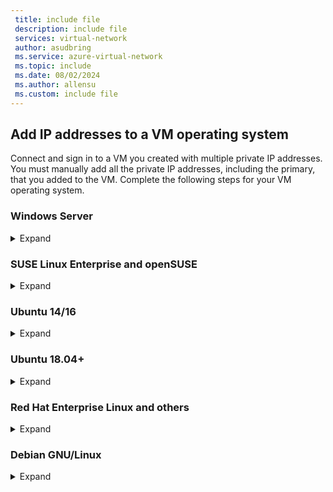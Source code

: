 ```yaml
---
 title: include file
 description: include file
 services: virtual-network
 author: asudbring
 ms.service: azure-virtual-network
 ms.topic: include
 ms.date: 08/02/2024
 ms.author: allensu
 ms.custom: include file
---
```


## <a name="os-config"></a>Add IP addresses to a VM operating system

Connect and sign in to a VM you created with multiple private IP addresses. You must manually add all the private IP addresses, including the primary, that you added to the VM. Complete the following steps for your VM operating system.

### Windows Server

<details>
  <summary>Expand</summary>

1. Open a command prompt or PowerShell.

2. Enter **`ipconfig /all`** at the command line. You'll see the **Primary** private IP address that was assigned through DHCP.

3. Enter **`ncpa.cpl`** at the command line to open the **Network Connections** configuration.

4. Open the **Properties** for the network adapter assigned the new IP addresses.

5. Double-click **Internet Protocol Version 4 (TCP/IPv4)**.

6. Select **Use the following IP address:**. Enter the following values.

    | Setting | Value |
    | ------- | ----- |
    | **IP address:** | Enter the **Primary** private IP address. |
    | **Subnet mask:** | Enter a subnet mask based on your IP address. </br> For example, if the subnet is a **/24** subnet then the subnet mask is **255.255.255.0**. |
    | **Default gateway:** | The first IP address in the subnet. </br> If your subnet is **10.0.0.0/24**, then the gateway IP address is **10.0.0.1**. |

7. Select **Use the following DNS server addresses:**. Enter the following values.

    | Setting | Value |
    | ------- | ----- |
    | **Preferred DNS server:** | Enter your primary DNS server. </br> Enter the IP address of **168.63.129.16** to use the default Azure provided DNS. |

8. Select the **Advanced** button.

9. Select **Add**.

10. Enter the private **IP address** you added to the Azure network interface. Enter the corresponding **Subnet mask**. Select **Add**.

11. Repeat the previous steps to add any additional private IP addresses that you added to the Azure network interface.

> [!IMPORTANT]
> You should never manually assign the public IP address assigned to an Azure virtual machine within the virtual machine's operating system. When you manually set the IP address within the operating system, ensure that it's the same address as the private IP address assigned to the Azure network interface. Failure to assign the address correctly can cause loss of connectivity to the virtual machine. For more information, see [Change IP address settings](../articles/virtual-network/ip-services/virtual-network-network-interface-addresses.md#change-ip-address-settings).
>
For more information about private IP addresses, see [Private IP address](../articles/virtual-network/ip-services/virtual-network-network-interface-addresses.md#private).

12. Select **OK** to close the secondary IP address settings.

13. Select **OK** to close the adapter settings. Your RDP connection will re-establish.

14. Open a command prompt or PowerShell.

15. Enter **`ipconfig /all`** at the command line.

16. Verify the primary and secondary private IP addresses have been added to the configuration.

    ```powershell
    PS C:\Users\azureuser> ipconfig /all

    Windows IP Configuration

       Host Name . . . . . . . . . . . . : myVM
       Primary Dns Suffix  . . . . . . . :
       Node Type . . . . . . . . . . . . : Hybrid
       IP Routing Enabled. . . . . . . . : No
       WINS Proxy Enabled. . . . . . . . : No

    Ethernet adapter Ethernet:

       Connection-specific DNS Suffix  . :
       Description . . . . . . . . . . . : Microsoft Hyper-V Network Adapter
       Physical Address. . . . . . . . . : 00-0D-3A-E6-CE-A3
       DHCP Enabled. . . . . . . . . . . : No
       Autoconfiguration Enabled . . . . : Yes
       Link-local IPv6 Address . . . . . : fe80::a8d1:11d5:3ab2:6a51%5(Preferred)
       IPv4 Address. . . . . . . . . . . : 10.1.0.4(Preferred)
       Subnet Mask . . . . . . . . . . . : 255.255.255.0
       IPv4 Address. . . . . . . . . . . : 10.1.0.5(Preferred)
       Subnet Mask . . . . . . . . . . . : 255.255.255.0
       IPv4 Address. . . . . . . . . . . : 10.1.0.6(Preferred)
       Subnet Mask . . . . . . . . . . . : 255.255.255.0
       Default Gateway . . . . . . . . . : 10.1.0.1
       DHCPv6 IAID . . . . . . . . . . . : 100666682
       DHCPv6 Client DUID. . . . . . . . : 00-01-00-01-2A-A8-26-B1-00-0D-3A-E6-CE-A3
       DNS Servers . . . . . . . . . . . : 168.63.129.16
       NetBIOS over Tcpip. . . . . . . . : Enabled
    ```

17. Ensure the primary private IP address used in windows is the same as the primary IP address of the Azure VM network interface. For more information, see [No Internet access from Azure Windows VM that has multiple IP addresses](https://support.microsoft.com/help/4040882/no-internet-access-from-azure-windows-vm-that-has-multiple-ip-addresse).

#### Validation (Windows Server)

To validate connectivity to the internet from the secondary IP configuration via the public IP, use the following command. Replace 10.1.0.5 with the secondary private IP address you added to the Azure VM network interface.

```powershell
ping -S 10.1.0.5 outlook.com
```
 
> [!NOTE]
> For secondary IP configurations, you can ping to the Internet if the configuration has a public IP address associated with it. For primary IP configurations, a public IP address is not required to ping to the Internet.

</details>

### SUSE Linux Enterprise and openSUSE
 
<details>
  <summary>Expand</summary>
 
SUSE-based distributions use the <code>cloud-netconfig</code> plugin from the <code>cloud-netconfig-azure</code> package to manage additional IP addresses. No manual configuration is required on the part of the administrator. The first IP address of an interface set on the platform is assigned via DHCP. The cloud-netconfig plugin then probes the Azure Instance Metadata Service API continuously (once per minute) for additional IP addresses assigned to the interface and adds/removes them as secondary IP addresses automatically.

This plugin should be installed and enabled on new images by default.  Configuration steps for old workloads can be found here: https://www.suse.com/c/multi-nic-cloud-netconfig-ec2-azure/.

</details>

### Ubuntu 14/16

<details>
  <summary>Expand</summary>

We recommend looking at the latest documentation for your Linux distribution. 

1. Open a terminal window.

2. Ensure you're the root user. If you aren't, enter the following command:

   ```bash
   sudo -i
   ```

3. Update the configuration file of the network interface (assuming **‘eth0’**).

   * Keep the existing line item for dhcp. The primary IP address remains configured as it was previously.
   
   * Add a configuration for an additional static IP address with the following commands:

     ```bash
     cd /etc/network/interfaces.d/
     ls
     ```

     You should see a .cfg file.

4. Open the file. You should see the following lines at the end of the file:

   ```bash
   auto eth0
   iface eth0 inet dhcp
   ```

5. Add the following lines after the lines that exist in the file. Replace **`10.1.0.5`** with your private IP address and subnet mask.

   ```bash
   iface eth0 inet static
   address 10.1.0.5
   netmask 255.255.255.0
   ```
    
    To add additional private IP addresses, edit the file and add the new private IP addresses on subsequent lines:

    ```bash
    iface eth0 inet static
    address 10.1.0.5
    netmask 255.255.255.0
    iface eth0 inet static
    address 10.1.0.6
    netmask 255.255.255.0
    ```

6. Save the file by using the following command:

   ```bash
   :wq
   ```

7. Reset the network interface with the following command:

   ```bash
   ifdown eth0 && ifup eth0
   ```

   > [!IMPORTANT]
   > Execute both ifdown and ifup in the same line if using a remote connection.
   >

8. Verify the IP address is added to the network interface with the following command:

   ```bash
   ip addr list eth0
   ```

   You should see the IP address you added as part of the list. Example:

    ```bash
    2: eth0: <BROADCAST,MULTICAST,UP,LOWER_UP> mtu 1500 qdisc mq state UP group default qlen 1000
    link/ether 00:0d:3a:04:45:16 brd ff:ff:ff:ff:ff:ff
    inet 10.1.0.5/24 brd 10.1.0.255 scope global eth0
       valid_lft forever preferred_lft forever
    inet 10.1.0.6/24 brd 10.1.0.255 scope global secondary eth0
       valid_lft forever preferred_lft forever
    inet 10.1.0.4/24 brd 10.1.0.255 scope global secondary eth0
       valid_lft forever preferred_lft forever
    inet6 fe80::20d:3aff:fe04:4516/64 scope link
       valid_lft forever preferred_lft forever
    ```

#### Validation (Ubuntu 14/16)

To ensure you're able to connect to the internet from your secondary IP configuration via the public IP associated with it, use the following command:

```bash
ping -I 10.1.0.5 outlook.com
```

> [!NOTE]
> For secondary IP configurations, you can only ping to the Internet if the configuration has a public IP address associated with it. For primary IP configurations, a public IP address is not required to ping to the Internet.

For Linux VMs, when attempting to validate outbound connectivity from a secondary NIC, you may need to add appropriate routes. See appropriate documentation for your Linux distribution. The following is one method to accomplish this:

```bash
echo 150 custom >> /etc/iproute2/rt_tables 

ip rule add from 10.1.0.5 lookup custom
ip route add default via 10.1.0.1 dev eth2 table custom
```

- Ensure to replace:
  
  - **10.1.0.5** with the private IP address that has a public IP address associated to it
  
  - **10.1.0.1** to your default gateway
  
  - **eth2** to the name of your secondary NIC

</details>

### Ubuntu 18.04+

<details>
  <summary>Expand</summary>

Ubuntu 18.04 and above have changed to **`netplan`** for OS network management. We recommend looking at the latest documentation for your Linux distribution. 

1. Open a terminal window.

2. Ensure you're the root user. If you are not, enter the following command:

    ```bash
    sudo -i
    ```

3. Create a file for the second interface and open it in a text editor:

    ```bash
    vi /etc/netplan/60-static.yaml
    ```

4. Add the following lines to the file, replacing **`10.1.0.5/24`** with your IP and subnet mask:

    ```bash
    network:
        version: 2
        ethernets:
            eth0:
                addresses:
                    - 10.1.0.5/24
    ```
    To add additional private IP addresses, edit the file and add the new private IP addresses on subsequent lines:

    ```bash
    network:
        version: 2
        ethernets:
            eth0:
                addresses:
                    - 10.1.0.5/24
                    - 10.1.0.6/24
    ```

5. Save the file by using the following command:

    ```bash
    :wq
    ```

6. Test the changes with [netplan try](https://manpages.ubuntu.com/manpages/kinetic/en/man8/netplan-try.8.html) to confirm syntax:

    ```bash
    netplan try
    ```

    > [!NOTE]
    > `netplan try` will apply the changes temporarily and roll the changes back after 120 seconds. If there is a loss of connectivity, please wait 120 seconds, and then reconnect. At that time, the changes will have been rolled back.

7. Assuming no issues with **`netplan try`**, apply the configuration changes:

    ```bash
    netplan apply
    ```

8. Verify the IP address is added to the network interface with the following command:

    ```bash
    ip addr list eth0
    ```

    You should see the IP address you added as part of the list. Example:

    ```bash
    2: eth0: <BROADCAST,MULTICAST,UP,LOWER_UP> mtu 1500 qdisc mq state UP group default qlen 1000
    link/ether 00:0d:3a:04:45:16 brd ff:ff:ff:ff:ff:ff
    inet 10.1.0.5/24 brd 10.1.0.255 scope global eth0
       valid_lft forever preferred_lft forever
    inet 10.1.0.6/24 brd 10.1.0.255 scope global secondary eth0
       valid_lft forever preferred_lft forever
    inet 10.1.0.4/24 brd 10.1.0.255 scope global secondary eth0
       valid_lft forever preferred_lft forever
    inet6 fe80::20d:3aff:fe04:4516/64 scope link
       valid_lft forever preferred_lft forever
    ```

#### Validation (Ubuntu 18.04+)

To ensure you're able to connect to the internet from your secondary IP configuration via the public IP associated with it, use the following command:

```bash
ping -I 10.1.0.5 outlook.com
```

>[!NOTE]
>For secondary IP configurations, you can only ping to the Internet if the configuration has a public IP address associated with it. For primary IP configurations, a public IP address isn't required to ping to the Internet.

For Linux VMs, when trying to validate outbound connectivity from a secondary NIC, you may need to add appropriate routes. There are many ways to do this. Please see appropriate documentation for your Linux distribution. The following is one method to accomplish this:

```bash
echo 150 custom >> /etc/iproute2/rt_tables 

ip rule add from 10.1.0.5 lookup custom
ip route add default via 10.1.0.1 dev eth2 table custom
```

- Ensure you replace:
  
  - **10.1.0.5** with the private IP address that has a public IP address associated to it
  
  - **10.1.0.1** to your default gateway
  
  - **eth2** to the name of your secondary NIC

</details>

### Red Hat Enterprise Linux and others

<details>
  <summary>Expand</summary>

1. Open a terminal window.

2. Ensure you're the root user. If you aren't, enter the following command:

    ```bash
    sudo -i
    ```

3. Enter your password and follow instructions as prompted. Once you're the root user, go to the network scripts folder with the following command:

    ```bash
    cd /etc/sysconfig/network-scripts
    ```

4. List the related ifcfg files using the following command:

    ```bash
    ls ifcfg-*
    ```

    You should see **ifcfg-eth0** as one of the files.

5. To add an IP address, create a configuration file for it as shown below. Note that one file must be created for each IP configuration.

    ```bash
    touch ifcfg-eth0:0
    ```

6. Open the *ifcfg-eth0:0* file with the following command:

    ```bash
    vi ifcfg-eth0:0
    ```

7. Add content to the file, **eth0:0** in this case, with the following command. Replace **`10.1.0.5`** with your additional private IP address and subnet mask.

    ```bash
    DEVICE=eth0:0
    BOOTPROTO=static
    ONBOOT=yes
    IPADDR=10.1.0.5
    NETMASK=255.255.255.0
    ```

8. Save the file with the following command:

    ```bash
    :wq
    ```

9. To add additional private IP addresses to the network configuration, create additional config files and add the IP information into the file.

    ```bash
    touch ifcfg-eth0:1
    ```

        
    ```bash
    vi ifcfg-eth0:1
    ```

    ```bash
    DEVICE=eth0:1
    BOOTPROTO=static
    ONBOOT=yes
    IPADDR=10.1.0.6
    NETMASK=255.255.255.0
    ```

    ```bash
    :wq
    ```

9. Restart the network services and make sure the changes are successful by running the following commands:

    ```bash
    systemctl restart NetworkManager.service
    ifconfig
    ```

    You should see the IP address or addresses you added in the list returned.

    ```bash
    eth0: flags=4163<UP,BROADCAST,RUNNING,MULTICAST>  mtu 1500
        inet 10.1.0.4  netmask 255.255.255.0  broadcast 10.1.0.255
        inet6 fe80::6245:bdff:fe7d:704a  prefixlen 64  scopeid 0x20<link>
        ether 60:45:bd:7d:70:4a  txqueuelen 1000  (Ethernet)
        RX packets 858  bytes 244215 (238.4 KiB)
        RX errors 0  dropped 0  overruns 0  frame 0
        TX packets 1021  bytes 262077 (255.9 KiB)
        TX errors 0  dropped 0 overruns 0  carrier 0  collisions 0

    eth0:0: flags=4163<UP,BROADCAST,RUNNING,MULTICAST>  mtu 1500
        inet 10.1.0.5  netmask 255.255.255.0  broadcast 10.1.0.255
        ether 60:45:bd:7d:70:4a  txqueuelen 1000  (Ethernet)

    eth0:1: flags=4163<UP,BROADCAST,RUNNING,MULTICAST>  mtu 1500
        inet 10.1.0.6  netmask 255.255.255.0  broadcast 10.1.0.255
        ether 60:45:bd:7d:70:4a  txqueuelen 1000  (Ethernet)
    ```

#### Validation (Red Hat and others)

To ensure you're able to connect to the internet from your secondary IP configuration via the public IP associated with it, use the following command:

```bash
ping -I 10.0.0.5 outlook.com
```
>[!NOTE]
>For secondary IP configurations, you can only ping to the Internet if the configuration has a public IP address associated with it. For primary IP configurations, a public IP address is not required to ping to the Internet.

For Linux VMs, when attempting to validate outbound connectivity from a secondary NIC, you may need to add appropriate routes. Please see appropriate documentation for your Linux distribution. The following is one method to accomplish this:

```bash
echo 150 custom >> /etc/iproute2/rt_tables 

ip rule add from 10.1.0.5 lookup custom
ip route add default via 10.1.0.1 dev eth2 table custom
```

- Ensure to replace:
  
  - **10.0.0.5** with the private IP address that has a public IP address associated to it
  
  - **10.0.0.1** to your default gateway
  
  - **eth2** to the name of your secondary NIC


</details>

### Debian GNU/Linux

<details>
  <summary>Expand</summary>

We recommend looking at the latest documentation for your Linux distribution. 

1. Open a terminal window.

2. Ensure you're the root user. If you aren't, enter the following command:

   ```bash
   sudo -i
   ```

3. Update the configuration file of the network interface (assuming **‘eth0’**).

   * Keep the existing line item for dhcp. The primary IP address remains configured as it was previously.
   
   * Add a configuration for an additional static IP address with the following commands:

     ```bash
     cd /etc/network/interfaces.d/
     ls
     ```

     You should see a .cfg file.

4. Open the file. You should see the following lines at the end of the file:

   ```bash
   auto eth0
   iface eth0 inet dhcp
   ```

5. Add the following lines after the lines that exist in the file. Replace **`10.1.0.5`** with your private IP address and subnet mask.

   ```bash
   iface eth0 inet static
   address 10.1.0.5
   netmask 255.255.255.0
   ```
    
    To add additional private IP addresses, edit the file and add the new private IP addresses on subsequent lines:

    ```bash
    iface eth0 inet static
    address 10.1.0.5
    netmask 255.255.255.0
    iface eth0 inet static
    address 10.1.0.6
    netmask 255.255.255.0
    ```

6. Save the file by using the following command:

   ```bash
   :wq
   ```

7. Restart networking services for the changes to take effect. For Debian 8 and above, this can be done using below command :

   ```bash
   systemctl restart networking
   ```
   For prior versions of Debian, you can use below commands:

   ```bash
   service networking restart
   ```

8. Verify the IP address is added to the network interface with the following command:

   ```bash
   ip addr list eth0
   ```

   You should see the IP address you added as part of the list. Example:

    ```bash
    2: eth0: <BROADCAST,MULTICAST,UP,LOWER_UP> mtu 1500 qdisc mq state UP group default qlen 1000
    link/ether 00:0d:3a:04:45:16 brd ff:ff:ff:ff:ff:ff
    inet 10.1.0.5/24 brd 10.1.0.255 scope global eth0
       valid_lft forever preferred_lft forever
    inet 10.1.0.6/24 brd 10.1.0.255 scope global secondary eth0
       valid_lft forever preferred_lft forever
    inet 10.1.0.4/24 brd 10.1.0.255 scope global secondary eth0
       valid_lft forever preferred_lft forever
    inet6 fe80::20d:3aff:fe04:4516/64 scope link
       valid_lft forever preferred_lft forever
    ```

#### Validation (Debian GNU/Linux)

To ensure you're able to connect to the internet from your secondary IP configuration via the public IP associated with it, use the following command:

```bash
ping -I 10.1.0.5 outlook.com
```

> [!NOTE]
> For secondary IP configurations, you can only ping to the Internet if the configuration has a public IP address associated with it. For primary IP configurations, a public IP address is not required to ping to the Internet.

For Linux VMs, when attempting to validate outbound connectivity from a secondary NIC, you may need to add appropriate routes. See appropriate documentation for your Linux distribution. The following is one method to accomplish this:

```bash
echo 150 custom >> /etc/iproute2/rt_tables 

ip rule add from 10.1.0.5 lookup custom
ip route add default via 10.1.0.1 dev eth2 table custom
```

- Ensure to replace:
  
  - **10.1.0.5** with the private IP address that has a public IP address associated to it
  
  - **10.1.0.1** to your default gateway
  
  - **eth2** to the name of your secondary NIC

</details>
